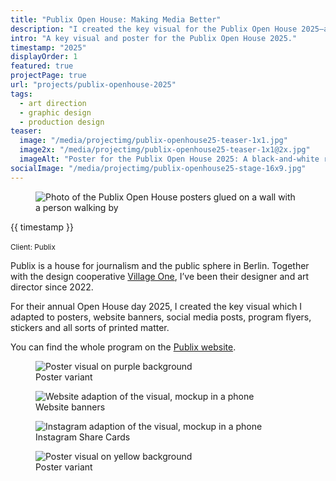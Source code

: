 ```yaml
---
title: "Publix Open House: Making Media Better"
description: "I created the key visual for the Publix Open House 2025—a day about journalism, media literacy and critical debate."
intro: "A key visual and poster for the Publix Open House 2025."
timestamp: "2025"
displayOrder: 1
featured: true
projectPage: true
url: "projects/publix-openhouse-2025"
tags:
  - art direction
  - graphic design
  - production design
teaser:
  image: "/media/projectimg/publix-openhouse25-teaser-1x1.jpg"
  image2x: "/media/projectimg/publix-openhouse25-teaser-1x1@2x.jpg"
  imageAlt: "Poster for the Publix Open House 2025: A black-and-white ribbon on red background with text"
socialImage: "/media/projectimg/publix-openhouse25-stage-16x9.jpg"
---
```


<figure class="container--huge">
  <img src="/media/projectimg/publix-openhouse25-stage-16x9.jpg" 
      srcset="/media/publix-openhouse25-stage-16x9.jpg 1x, /media/projectimg/publix-openhouse25-stage-16x9@2x.jpg 2x"
      alt="Photo of the Publix Open House posters glued on a wall with a person walking by" />
</figure>

<div class="content-container container--normal">
  <aside>
    <time>{{ timestamp }}</time><br><br>
    <small>Client: Publix</small>
  </aside>
  <div class="content">
    <p>Publix is a house for journalism and the public sphere in Berlin. Together with the design cooperative <a href="https://village.one" target="_blank">Village One</a>, I’ve been their designer and art director since 2022.</p>
    <p>For their annual Open House day 2025, I created the key visual which I adapted to posters, website banners, social media posts, program flyers, stickers and all sorts of printed matter.</p>
    <p>You can find the whole program on the <a href="https://publix.de/en/open-house">Publix website</a>.</a> 
  </div>
</div>

<div class="content-container">
  <div class="content container--wide layout-grid--duo">
     <figure>
      <img src="/media/projectimg/publix-openhouse25-poster-purple-3x4@2x.jpg" alt="Poster visual on purple background">
      <figcaption>Poster variant</figcaption>
    </figure>
    <figure>
      <img src="/media/projectimg/publix-openhouse25-website-3x4@2x.jpg" alt="Website adaption of the visual, mockup in a phone">
      <figcaption>Website banners</figcaption>
    </figure>
    <figure>
      <img src="/media/projectimg/publix-openhouse25-instagram-3x4@2x.jpg" alt="Instagram adaption of the visual, mockup in a phone">
      <figcaption>Instagram Share Cards</figcaption>
    </figure>
    <figure>
      <img src="/media/projectimg/publix-openhouse25-poster-yellow-3x4@2x.jpg" alt="Poster visual on yellow background">
      <figcaption>Poster variant</figcaption>
    </figure>
  </div>
</div>
